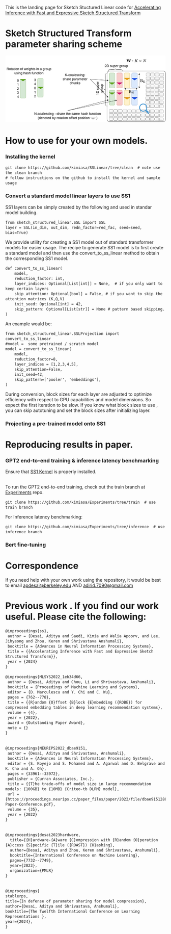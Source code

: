 This is the landing page for Sketch Stuctured Linear code for  [Accelerating Inference with Fast and Expressive Sketch Structured Transform](https://openreview.net/forum?id=nrgyOGU7ZP&referrer=%5BAuthor%20Console%5D(%2Fgroup%3Fid%3DNeurIPS.cc%2F2024%2FConference%2FAuthors%23your-submissions))

# Sketch Structured Transform parameter sharing scheme
![alt text](https://github.com/apd10/Sketch-Structured-Linear/blob/main/SSL1.png)


# How to use for your own models.

### Installing the kernel

```
git clone https://github.com/kimiasa/SSLinear/tree/clean  # note use the clean branch
# follow instructions on the github to install the kernel and sample usage
```

### Convert a standard model linear layers to use SS1


SS1 layers can be simply created by the following and used in standar model building.

```
from sketch_structured_linear.SSL import SSL
layer = SSL(in_dim, out_dim, redn_factor=red_fac, seed=seed, bias=True)
```

We provide utility for creating a SS1 model out of standard transformer models for easier usage. The recipe to generate SS1 model is to first create a standard model and then use the convert_to_ss_linear method to obtain the corresponding SS1 model.
```
def convert_to_ss_linear(
    model,
    reduction_factor: int,
    layer_indices: Optional[List[int]] = None,  # if you only want to keep certain layers
    skip_attention: Optional[bool] = False, # if you want to skip the attention matrices (K,Q,V)
    init_seed: Optional[int] = 42,
    skip_pattern: Optional[List[str]] = None # pattern based skipping.
)
```


An example would be:
```
from sketch_structured_linear.SSLProjection import convert_to_ss_linear
#model =  some pretrained / scratch model
model = convert_to_ss_linear(
    model,
    reduction_factor=8,
    layer_indices = [1,2,3,4,5],
    skip_attention=False,
    init_seed=42,
    skip_pattern=['pooler', 'embeddings'],
)
```
During conversion, block sizes for each layer are adjusted to optimize efficiency with respect to GPU capabilities and model dimensions. So expect the first iteration to be slow. If you know what block sizes to use , you can skip autotuning and set the block sizes after initializing layer.

### Projecting a pre-trained model onto SS1


# Reproducing results in paper.

### GPT2 end-to-end training & inference latency benchmarking
Ensure that [SS1 Kernel](https://github.com/kimiasa/SSLinear/tree/clean) is properly installed. <br /><br />

To run the GPT2 end-to-end training, check out the train branch at [Experiments](https://github.com/kimiasa/Experiments/tree/train) repo.
```
git clone https://github.com/kimiasa/Experiments/tree/train  # use train branch
```
For Inference latency benchmarking:
```
git clone https://github.com/kimiasa/Experiments/tree/inference  # use inference branch
```

### Bert fine-tuning


# Correspondence
If you need help with your own work using the repository, it would be best to email apdesai@berkeley.edu AND adirid.7090@gmail.com 


# Previous work . If you find our work useful. Please cite the following:
```
@inproceedings{ss1,
 author = {Desai, Aditya and Saedi, Kimia and Walia Apoorv, and Lee, Jihyeong and Zhou, Keren and Shrivastava Anshumali},
 booktitle = {Advances in Neural Information Processing Systems},
 title = {{Accelerating Inference with Fast and Expressive Sketch Structured Transform}},
 year = {2024}
}

@inproceedings{MLSYS2022_1eb34d66,
 author = {Desai, Aditya and Chou, Li and Shrivastava, Anshumali},
 booktitle = {Proceedings of Machine Learning and Systems},
 editor = {D. Marculescu and Y. Chi and C. Wu},
 pages = {762--778},
 title = {{R}andom {O}ffset {B}lock {E}mbedding ({ROBE}) for compressed embedding tables in deep learning recommendation systems},
 volume = {4},
 year = {2022},
 award = {Outstanding Paper Award},
 note = {}
}


@inproceedings{NEURIPS2022_dbae9151,
 author = {Desai, Aditya and Shrivastava, Anshumali},
 booktitle = {Advances in Neural Information Processing Systems},
 editor = {S. Koyejo and S. Mohamed and A. Agarwal and D. Belgrave and K. Cho and A. Oh},
 pages = {33961--33972},
 publisher = {Curran Associates, Inc.},
 title = {{T}he trade-offs of model size in large recommendation models: {100GB} to {10MB} {Criteo-tb DLRM} model},
 url = {https://proceedings.neurips.cc/paper_files/paper/2022/file/dbae915128892556134f1c5375855590-Paper-Conference.pdf},
 volume = {35},
 year = {2022}
}


@inproceedings{desai2023hardware,
  title={{H}ardware-{A}ware {C}ompression with {R}andom {O}peration {A}ccess {S}pecific {T}ile ({ROAST}) {H}ashing},
  author={Desai, Aditya and Zhou, Keren and Shrivastava, Anshumali},
  booktitle={International Conference on Machine Learning},
  pages={7732--7749},
  year={2023},
  organization={PMLR}
}


@inproceedings{
stablerps,
title={In defense of parameter sharing for model compression},
author={Desai, Aditya and Shrivastava, Anshumali},
booktitle={The Twelfth International Conference on Learning Representations },
year={2024},
}

```
